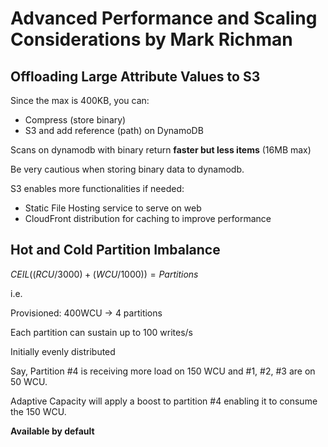 # Advanced Performance and Scaling Considerations by Mark Richman

## Offloading Large Attribute Values to S3

Since the max is 400KB, you can:

* Compress (store binary)
* S3 and add reference (path) on DynamoDB

Scans on dynamodb with binary return **faster but less items** (16MB max)

Be very cautious when storing binary data to dynamodb.

S3 enables more functionalities if needed:

* Static File Hosting service to serve on web
* CloudFront distribution for caching to improve performance

## Hot and Cold Partition Imbalance

$CEIL((RCU / 3000) + (WCU / 1000)) = Partitions$

i.e.

Provisioned: 400WCU -> 4 partitions

Each partition can sustain up to 100 writes/s

Initially evenly distributed

Say, Partition #4 is receiving more load on 150 WCU and #1, #2, #3 are on 50 WCU.

Adaptive Capacity will apply a boost to partition #4 enabling it to consume the 150 WCU.

**Available by default**
